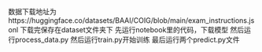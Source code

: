 数据下载地址为https://huggingface.co/datasets/BAAI/COIG/blob/main/exam_instructions.jsonl
下载完保存在dataset文件夹下
先运行notebook里的代码，下载模型
然后运行process_data.py
然后运行train.py开始训练
最后运行两个predict.py文件
